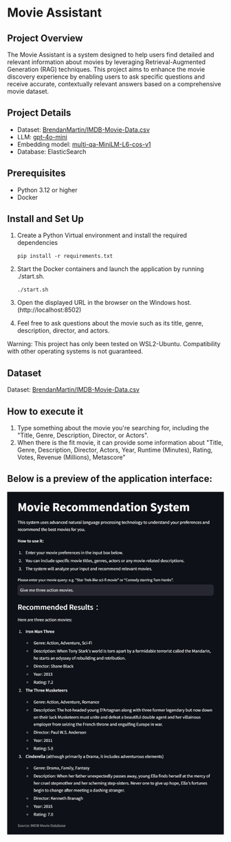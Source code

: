 # Movie Assistant

## Project Overview
The Movie Assistant is a system designed to help users find detailed and relevant information about movies by leveraging Retrieval-Augmented Generation (RAG) techniques. 
This project aims to enhance the movie discovery experience by enabling users to ask specific questions and receive accurate, contextually relevant answers based on a comprehensive movie dataset.

## Project Details
- Dataset: [BrendanMartin/IMDB-Movie-Data.csv](https://github.com/LearnDataSci/articles/blob/master/Python%20Pandas%20Tutorial%20A%20Complete%20Introduction%20for%20Beginners/IMDB-Movie-Data.csv)
- LLM: [gpt-4o-mini](https://platform.openai.com/docs/models/gpt-4o-mini)
- Embedding model: [multi-qa-MiniLM-L6-cos-v1](https://huggingface.co/sentence-transformers/multi-qa-MiniLM-L6-cos-v1)
- Database: ElasticSearch

## Prerequisites
- Python 3.12 or higher
- Docker

## Install and Set Up

1. Create a Python Virtual environment and install the required dependencies 
    ```
    pip install -r requirements.txt
    ```

2. Start the Docker containers and launch the application by running ./start.sh.
    ```
    ./start.sh
    ```

3. Open the displayed URL in the browser on the Windows host. (http://localhost:8502)

4. Feel free to ask questions about the movie such as its title, genre, description, director, and actors.

Warning: This project has only been tested on WSL2-Ubuntu. Compatibility with other operating systems is not guaranteed.

## Dataset

Dataset: [BrendanMartin/IMDB-Movie-Data.csv](https://github.com/LearnDataSci/articles/blob/master/Python%20Pandas%20Tutorial%20A%20Complete%20Introduction%20for%20Beginners/IMDB-Movie-Data.csv)

## How to execute it
1. Type something about the movie you're searching for, including the "Title, Genre, Description, Director, or Actors".
2. When there is the fit movie, it can provide some information about "Title, Genre, Description, Director, Actors, Year, Runtime (Minutes), Rating, Votes, Revenue (Millions), Metascore"

## Below is a preview of the application interface:
![Preview](Preview.png)
